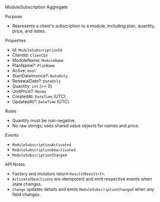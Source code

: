 ModuleSubscription Aggregate

Purpose
- Represents a client's subscription to a module, including plan, quantity, price, and dates.

Properties
- Id: `ModuleSubscriptionId`
- ClientId: `ClientId`
- ModuleName: `ModuleName`
- PlanName?: `PlanName`
- Active: `bool`
- StartDateInvoice?: `DateOnly`
- RenewalDate?: `DateOnly`
- Quantity: `int` (>= 0)
- UnitPrice?: `Money`
- CreatedAt: `DateTime` (UTC)
- UpdatedAt?: `DateTime` (UTC)

Rules
- Quantity must be non-negative.
- No raw strings; uses shared value objects for names and price.

Events
- `ModuleSubscriptionActivated`
- `ModuleSubscriptionDeactivated`
- `ModuleSubscriptionChanged`

API Notes
- Factory and mutators return `Result`/`Result<T>`.
- `Activate`/`Deactivate` are idempotent and emit respective events when state changes.
- `Change` updates details and emits `ModuleSubscriptionChanged` when any field changes.


